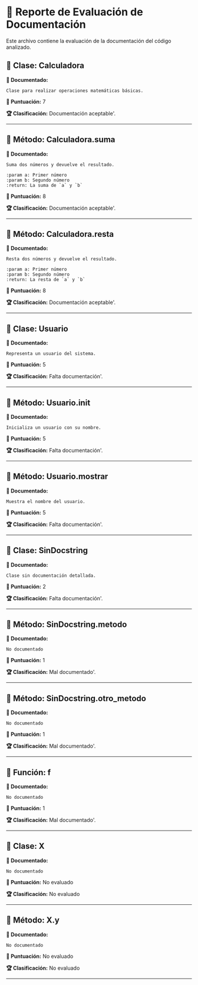 # 📄 Reporte de Evaluación de Documentación

Este archivo contiene la evaluación de la documentación del código analizado.

## 🔹 Clase: Calculadora
**📜 Documentado:**
```
Clase para realizar operaciones matemáticas básicas.
```
**🎯 Puntuación:** 7

**🏆 Clasificación:** Documentación aceptable'.

---

## 🔹 Método: Calculadora.suma
**📜 Documentado:**
```
Suma dos números y devuelve el resultado.

:param a: Primer número
:param b: Segundo número
:return: La suma de `a` y `b`
```
**🎯 Puntuación:** 8

**🏆 Clasificación:** Documentación aceptable'.

---

## 🔹 Método: Calculadora.resta
**📜 Documentado:**
```
Resta dos números y devuelve el resultado.

:param a: Primer número
:param b: Segundo número
:return: La resta de `a` y `b`
```
**🎯 Puntuación:** 8

**🏆 Clasificación:** Documentación aceptable'.

---

## 🔹 Clase: Usuario
**📜 Documentado:**
```
Representa un usuario del sistema.
```
**🎯 Puntuación:** 5

**🏆 Clasificación:** Falta documentación'.

---

## 🔹 Método: Usuario.__init__
**📜 Documentado:**
```
Inicializa un usuario con su nombre.
```
**🎯 Puntuación:** 5

**🏆 Clasificación:** Falta documentación'.

---

## 🔹 Método: Usuario.mostrar
**📜 Documentado:**
```
Muestra el nombre del usuario.
```
**🎯 Puntuación:** 5

**🏆 Clasificación:** Falta documentación'.

---

## 🔹 Clase: SinDocstring
**📜 Documentado:**
```
Clase sin documentación detallada.
```
**🎯 Puntuación:** 2

**🏆 Clasificación:** Falta documentación'.

---

## 🔹 Método: SinDocstring.metodo
**📜 Documentado:**
```
No documentado
```
**🎯 Puntuación:** 1

**🏆 Clasificación:** Mal documentado'.

---

## 🔹 Método: SinDocstring.otro_metodo
**📜 Documentado:**
```
No documentado
```
**🎯 Puntuación:** 1

**🏆 Clasificación:** Mal documentado'.

---

## 🔹 Función: f
**📜 Documentado:**
```
No documentado
```
**🎯 Puntuación:** 1

**🏆 Clasificación:** Mal documentado'.

---

## 🔹 Clase: X
**📜 Documentado:**
```
No documentado
```
**🎯 Puntuación:** No evaluado

**🏆 Clasificación:** No evaluado

---

## 🔹 Método: X.y
**📜 Documentado:**
```
No documentado
```
**🎯 Puntuación:** No evaluado

**🏆 Clasificación:** No evaluado

---


